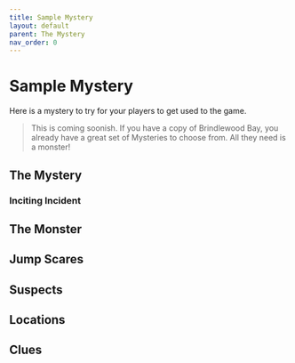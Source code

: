 ```yaml
---
title: Sample Mystery
layout: default
parent: The Mystery
nav_order: 0
---
```

# Sample Mystery
Here is a mystery to try for your players to get used to the game. 

> This is coming soonish. If you have a copy of Brindlewood Bay, you already have a great set of Mysteries to choose from. All they need is a monster!

## The Mystery

### Inciting Incident

## The Monster

## Jump Scares

## Suspects

## Locations

## Clues
